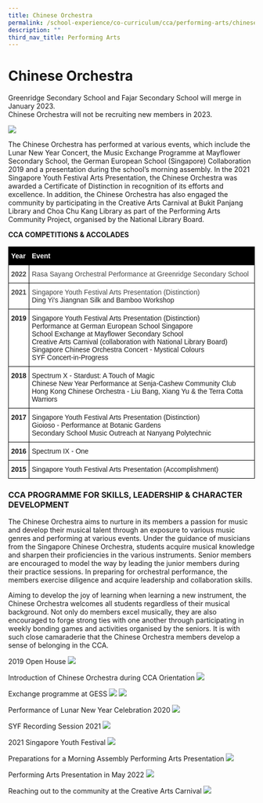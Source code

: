 ```yaml
---
title: Chinese Orchestra
permalink: /school-experience/co-curriculum/cca/performing-arts/chinese-orchestra/
description: ""
third_nav_title: Performing Arts
---
```

# **Chinese Orchestra**

Greenridge Secondary School and Fajar Secondary School will merge in January 2023.  
Chinese Orchestra will not be recruiting new members in 2023.

![](/images/CO1.jpg)

The Chinese Orchestra has performed at various events, which include the Lunar New Year Concert, the Music Exchange Programme at Mayflower Secondary School, the German European School (Singapore) Collaboration 2019 and a presentation during the school’s morning assembly. In the 2021 Singapore Youth Festival Arts Presentation, the Chinese Orchestra was awarded a Certificate of Distinction in recognition of its efforts and excellence. In addition, the Chinese Orchestra has also engaged the community by participating in the Creative Arts Carnival at Bukit Panjang Library and Choa Chu Kang Library as part of the Performing Arts Community Project, organised by the National Library Board.  
  

**CCA COMPETITIONS & ACCOLADES**


<table style="border-collapse:collapse;border-spacing:0" class="tg"><thead><tr><th style="background-color:#000000;border-color:#000000;border-style:solid;border-width:1px;color:#FFF;font-family:Arial, sans-serif;font-size:14px;font-weight:bold;overflow:hidden;padding:10px 5px;text-align:left;vertical-align:top;word-break:normal"><span style="font-weight:700">Year</span></th><th style="background-color:#000000;border-color:#000000;border-style:solid;border-width:1px;color:#FFF;font-family:Arial, sans-serif;font-size:14px;font-weight:bold;overflow:hidden;padding:10px 5px;text-align:left;vertical-align:top;word-break:normal"><span style="font-weight:700">Event</span></th></tr></thead><tbody><tr><td style="background-color:#FFF;border-color:black;border-style:solid;border-width:1px;color:#454545;font-family:Arial, sans-serif;font-size:14px;font-weight:bold;overflow:hidden;padding:10px 5px;text-align:left;vertical-align:top;word-break:normal"><span style="background-color:transparent">2022</span></td><td style="background-color:#FFF;border-color:black;border-style:solid;border-width:1px;color:#454545;font-family:Arial, sans-serif;font-size:14px;overflow:hidden;padding:10px 5px;text-align:left;vertical-align:top;word-break:normal"><span style="background-color:transparent">Rasa Sayang Orchestral Performance at Greenridge Secondary School</span></td></tr><tr><td style="background-color:#FFF;border-color:black;border-style:solid;border-width:1px;color:#454545;font-family:Arial, sans-serif;font-size:14px;font-weight:bold;overflow:hidden;padding:10px 5px;text-align:left;vertical-align:top;word-break:normal"><span style="background-color:transparent">2021</span></td><td style="background-color:#FFF;border-color:black;border-style:solid;border-width:1px;color:#454545;font-family:Arial, sans-serif;font-size:14px;overflow:hidden;padding:10px 5px;text-align:left;vertical-align:top;word-break:normal"><span style="background-color:transparent">Singapore Youth Festival Arts Presentation (Distinction)</span><br><span style="color:#222">Ding Yi's Jiangnan Silk and Bamboo Workshop</span></td></tr><tr><td style="background-color:#FFF;border-color:black;border-style:solid;border-width:1px;font-family:Arial, sans-serif;font-size:14px;font-weight:bold;overflow:hidden;padding:10px 5px;text-align:left;vertical-align:top;word-break:normal"><span style="background-color:transparent">2019</span></td><td style="background-color:#FFF;border-color:black;border-style:solid;border-width:1px;font-family:Arial, sans-serif;font-size:14px;overflow:hidden;padding:10px 5px;text-align:left;vertical-align:top;word-break:normal"><span style="background-color:transparent">Singapore Youth Festival Arts Presentation (Distinction)</span><br><span style="background-color:transparent">Performance at German European School Singapore</span><br><span style="background-color:transparent">School Exchange at Mayflower Secondary School</span><br><span style="background-color:transparent">Creative Arts Carnival (collaboration with National Library Board) </span><br><span style="background-color:transparent">Singapore Chinese Orchestra Concert - Mystical Colours</span><br><span style="background-color:transparent">SYF Concert-in-Progress</span></td></tr><tr><td style="background-color:#FFF;border-color:black;border-style:solid;border-width:1px;font-family:Arial, sans-serif;font-size:14px;font-weight:bold;overflow:hidden;padding:10px 5px;text-align:left;vertical-align:top;word-break:normal"><span style="background-color:transparent">2018</span></td><td style="background-color:#FFF;border-color:black;border-style:solid;border-width:1px;font-family:Arial, sans-serif;font-size:14px;overflow:hidden;padding:10px 5px;text-align:left;vertical-align:top;word-break:normal"><span style="background-color:transparent">Spectrum X - Stardust: A Touch of Magic</span><br><span style="background-color:transparent">Chinese New Year Performance at Senja-Cashew Community Club</span><br><span style="background-color:transparent">Hong Kong Chinese Orchestra - Liu Bang, Xiang Yu &amp; the Terra Cotta Warriors</span></td></tr><tr><td style="background-color:#FFF;border-color:black;border-style:solid;border-width:1px;font-family:Arial, sans-serif;font-size:14px;font-weight:bold;overflow:hidden;padding:10px 5px;text-align:left;vertical-align:top;word-break:normal"><span style="background-color:transparent">2017</span></td><td style="background-color:#FFF;border-color:black;border-style:solid;border-width:1px;font-family:Arial, sans-serif;font-size:14px;overflow:hidden;padding:10px 5px;text-align:left;vertical-align:top;word-break:normal"><span style="background-color:transparent">Singapore Youth Festival Arts Presentation (Distinction)</span><br><span style="background-color:transparent">Gioioso - Performance at Botanic Gardens </span><br><span style="background-color:transparent">Secondary School Music Outreach at Nanyang Polytechnic</span></td></tr><tr><td style="background-color:#FFF;border-color:black;border-style:solid;border-width:1px;font-family:Arial, sans-serif;font-size:14px;font-weight:bold;overflow:hidden;padding:10px 5px;text-align:left;vertical-align:top;word-break:normal"><span style="background-color:transparent">2016</span></td><td style="background-color:#FFF;border-color:black;border-style:solid;border-width:1px;font-family:Arial, sans-serif;font-size:14px;overflow:hidden;padding:10px 5px;text-align:left;vertical-align:top;word-break:normal"><span style="background-color:transparent">Spectrum IX - One</span></td></tr><tr><td style="background-color:#FFF;border-color:black;border-style:solid;border-width:1px;font-family:Arial, sans-serif;font-size:14px;font-weight:bold;overflow:hidden;padding:10px 5px;text-align:left;vertical-align:top;word-break:normal"><span style="background-color:transparent">2015</span></td><td style="background-color:#FFF;border-color:black;border-style:solid;border-width:1px;font-family:Arial, sans-serif;font-size:14px;overflow:hidden;padding:10px 5px;text-align:left;vertical-align:top;word-break:normal"><span style="background-color:transparent">Singapore Youth Festival Arts Presentation (Accomplishment)</span></td></tr></tbody></table>




### CCA PROGRAMME FOR SKILLS, LEADERSHIP & CHARACTER DEVELOPMENT

The Chinese Orchestra aims to nurture in its members a passion for music and develop their musical talent through an exposure to various music genres and performing at various events. Under the guidance of musicians from the Singapore Chinese Orchestra, students acquire musical knowledge and sharpen their proficiencies in the various instruments. Senior members are encouraged to model the way by leading the junior members during their practice sessions. In preparing for orchestral performance, the members exercise diligence and acquire leadership and collaboration skills. 

Aiming to develop the joy of learning when learning a new instrument, the Chinese Orchestra welcomes all students regardless of their musical background. Not only do members excel musically, they are also encouraged to forge strong ties with one another through participating in weekly bonding games and activities organised by the seniors. It is with such close camaraderie that the Chinese Orchestra members develop a sense of belonging in the CCA.

2019 Open House
![](/images/CO2.jpg)

Introduction of Chinese Orchestra during CCA Orientation
![](/images/CO3.jpg)

Exchange programme at GESS
![](/images/CO4.jpg)
![](/images/CO5.jpg)

Performance of Lunar New Year Celebration 2020
![](/images/CO6.jpg)

SYF Recording Session 2021
![](/images/CO7.jpg)

2021 Singapore Youth Festival
![](/images/CO8.jpg)

Preparations for a Morning Assembly Performing Arts Presentation
![](/images/CO9.jpg)

Performing Arts Presentation in May 2022
![](/images/CO10.jpg)

Reaching out to the community at the Creative Arts Carnival
![](/images/CO11.jpg)
